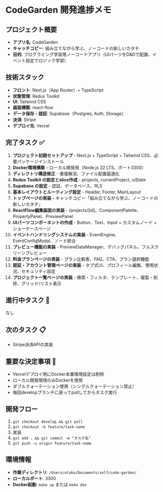 # CodeGarden 開発進捗メモ

## プロジェクト概要
- **アプリ名**: CodeGarden
- **キャッチコピー**: 組み立てながら学ぶ、ノーコードの新しいカタチ
- **目的**: プログラミング学習用ノーコードアプリ（UIパーツをD&Dで配置、イベント設定でロジック学習）

## 技術スタック
- **フロント**: Next.js（App Router）+ TypeScript
- **状態管理**: Redux Toolkit
- **UI**: Tailwind CSS
- **画面構築**: react-flow
- **データ保存・認証**: Supabase（Postgres, Auth, Storage）
- **決済**: Stripe
- **デプロイ先**: Vercel

## 完了タスク ✅
1. **プロジェクト初期セットアップ** - Next.js + TypeScript + Tailwind CSS、必要パッケージインストール
2. **Docker環境構築** - ローカル開発用（Node.js 22 LTS、ポート3300）
3. **ディレクトリ構造修正** - 重複解消、ファイル配置最適化
4. **Redux Toolkit の設定とslice作成** - projects, currentProject, uiState
5. **Supabase の設定** - 認証、データベース、RLS
6. **基本レイアウトとルーティング設定** - Header, Footer, MainLayout
7. **トップページの実装** - キャッチコピー「組み立てながら学ぶ、ノーコードの新しいカタチ」
8. **ReactFlow編集画面の実装** - /projects/[id]、ComponentPalette、PropertyPanel、PreviewPanel
9. **UIパーツコンポーネントの作成** - Button、Text、Input + カスタムノード + ショーケースページ
10. **イベントハンドリングシステムの実装** - EventEngine、EventConfigModal、ノード統合
11. **プレビュー機能の実装** - PreviewDataManager、デバッグパネル、フルスクリーンプレビュー
12. **料金プランページの実装** - プラン比較表、FAQ、CTA、プラン選択機能
13. **認証・アカウント管理ページの実装** - タブ式UI、プロフィール編集、使用状況、セキュリティ設定
14. **プロジェクト一覧ページの実装** - 検索・フィルタ、テンプレート、複製・削除、グリッド/リスト表示

## 進行中タスク 🔄
なし

## 次のタスク 📋
- Stripe決済APIの実装

## 重要な決定事項 📝
- Vercelデプロイ用にDocker本番環境設定は削除
- ローカル開発環境のみDockerを使用
- ダブルクォーテーション使用（シングルクォーテーション禁止）
- 毎回developブランチに戻ってpullしてからタスク実行

## 開発フロー
1. `git checkout develop && git pull`
2. `git checkout -b feature/task-name`
3. 実装
4. `git add . && git commit -m "タスク名"`
5. `git push -u origin feature/task-name`

## 環境情報
- **作業ディレクトリ**: `/Users/otaka/Documents/self/code-garden/`
- **ローカルポート**: 3300
- **Docker起動**: `make up` または `make dev`